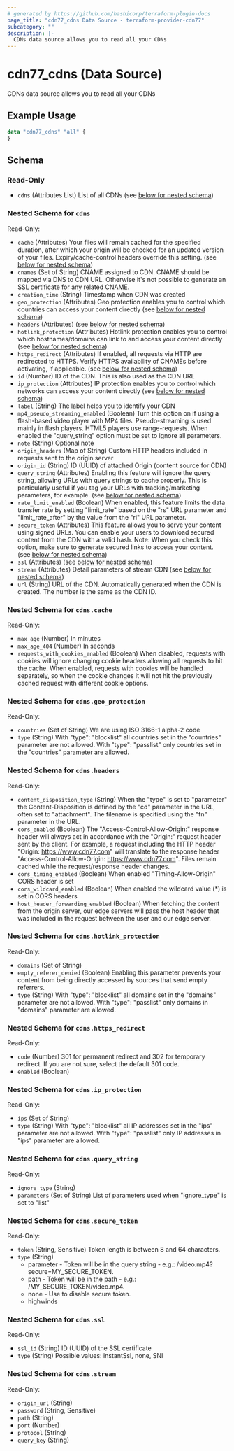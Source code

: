 ```yaml
---
# generated by https://github.com/hashicorp/terraform-plugin-docs
page_title: "cdn77_cdns Data Source - terraform-provider-cdn77"
subcategory: ""
description: |-
  CDNs data source allows you to read all your CDNs
---
```


# cdn77_cdns (Data Source)

CDNs data source allows you to read all your CDNs

## Example Usage

```terraform
data "cdn77_cdns" "all" {
}
```

<!-- schema generated by tfplugindocs -->
## Schema

### Read-Only

- `cdns` (Attributes List) List of all CDNs (see [below for nested schema](#nestedatt--cdns))

<a id="nestedatt--cdns"></a>
### Nested Schema for `cdns`

Read-Only:

- `cache` (Attributes) Your files will remain cached for the specified duration, after which your origin will be checked for an updated version of your files. Expiry/cache-control headers override this setting. (see [below for nested schema](#nestedatt--cdns--cache))
- `cnames` (Set of String) CNAME assigned to CDN. CNAME should be mapped via DNS to CDN URL. Otherwise it's not possible to generate an SSL certificate for any related CNAME.
- `creation_time` (String) Timestamp when CDN was created
- `geo_protection` (Attributes) Geo protection enables you to control which countries can access your content directly (see [below for nested schema](#nestedatt--cdns--geo_protection))
- `headers` (Attributes) (see [below for nested schema](#nestedatt--cdns--headers))
- `hotlink_protection` (Attributes) Hotlink protection enables you to control which hostnames/domains can link to and access your content directly (see [below for nested schema](#nestedatt--cdns--hotlink_protection))
- `https_redirect` (Attributes) If enabled, all requests via HTTP are redirected to HTTPS. Verify HTTPS availability of CNAMEs before activating, if applicable. (see [below for nested schema](#nestedatt--cdns--https_redirect))
- `id` (Number) ID of the CDN. This is also used as the CDN URL
- `ip_protection` (Attributes) IP protection enables you to control which networks can access your content directly (see [below for nested schema](#nestedatt--cdns--ip_protection))
- `label` (String) The label helps you to identify your CDN
- `mp4_pseudo_streaming_enabled` (Boolean) Turn this option on if using a flash-based video player with MP4 files. Pseudo-streaming is used mainly in flash players. HTML5 players use range-requests. When enabled the "query_string" option must be set to ignore all parameters.
- `note` (String) Optional note
- `origin_headers` (Map of String) Custom HTTP headers included in requests sent to the origin server
- `origin_id` (String) ID (UUID) of attached Origin (content source for CDN)
- `query_string` (Attributes) Enabling this feature will ignore the query string, allowing URLs with query strings to cache properly. This is particularly useful if you tag your URLs with tracking/marketing parameters, for example. (see [below for nested schema](#nestedatt--cdns--query_string))
- `rate_limit_enabled` (Boolean) When enabled, this feature limits the data transfer rate by setting "limit_rate" based on the "rs" URL parameter and "limit_rate_after" by the value from the "ri" URL parameter.
- `secure_token` (Attributes) This feature allows you to serve your content using signed URLs. You can enable your users to download secured content from the CDN with a valid hash. Note: When you check this option, make sure to generate secured links to access your content. (see [below for nested schema](#nestedatt--cdns--secure_token))
- `ssl` (Attributes) (see [below for nested schema](#nestedatt--cdns--ssl))
- `stream` (Attributes) Detail parameters of stream CDN (see [below for nested schema](#nestedatt--cdns--stream))
- `url` (String) URL of the CDN. Automatically generated when the CDN is created. The number is the same as the CDN ID.

<a id="nestedatt--cdns--cache"></a>
### Nested Schema for `cdns.cache`

Read-Only:

- `max_age` (Number) In minutes
- `max_age_404` (Number) In seconds
- `requests_with_cookies_enabled` (Boolean) When disabled, requests with cookies will ignore changing cookie headers allowing all requests to hit the cache. When enabled, requests with cookies will be handled separately, so when the cookie changes it will not hit the previously cached request with different cookie options.


<a id="nestedatt--cdns--geo_protection"></a>
### Nested Schema for `cdns.geo_protection`

Read-Only:

- `countries` (Set of String) We are using ISO 3166-1 alpha-2 code
- `type` (String) With "type": "blocklist" all countries set in the "countries" parameter are not allowed. With "type": "passlist" only countries set in the "countries" parameter are allowed.


<a id="nestedatt--cdns--headers"></a>
### Nested Schema for `cdns.headers`

Read-Only:

- `content_disposition_type` (String) When the "type" is set to "parameter" the Content-Disposition is defined by the "cd" parameter in the URL, often set to "attachment". The filename is specified using the "fn" parameter in the URL.
- `cors_enabled` (Boolean) The "Access-Control-Allow-Origin:" response header will always act in accordance with the "Origin:" request header sent by the client. For example, a request including the HTTP header "Origin: https://www.cdn77.com" will translate to the response header "Access-Control-Allow-Origin: https://www.cdn77.com". Files remain cached while the request/response header changes.
- `cors_timing_enabled` (Boolean) When enabled "Timing-Allow-Origin" CORS header is set
- `cors_wildcard_enabled` (Boolean) When enabled the wildcard value (*) is set in CORS headers
- `host_header_forwarding_enabled` (Boolean) When fetching the content from the origin server, our edge servers will pass the host header that was included in the request between the user and our edge server.


<a id="nestedatt--cdns--hotlink_protection"></a>
### Nested Schema for `cdns.hotlink_protection`

Read-Only:

- `domains` (Set of String)
- `empty_referer_denied` (Boolean) Enabling this parameter prevents your content from being directly accessed by sources that send empty referrers.
- `type` (String) With "type": "blocklist" all domains set in the "domains" parameter are not allowed. With "type": "passlist" only domains in "domains" parameter are allowed.


<a id="nestedatt--cdns--https_redirect"></a>
### Nested Schema for `cdns.https_redirect`

Read-Only:

- `code` (Number) 301 for permanent redirect and 302 for temporary redirect. If you are not sure, select the default 301 code.
- `enabled` (Boolean)


<a id="nestedatt--cdns--ip_protection"></a>
### Nested Schema for `cdns.ip_protection`

Read-Only:

- `ips` (Set of String)
- `type` (String) With "type": "blocklist" all IP addresses set in the "ips" parameter are not allowed. With "type": "passlist" only IP addresses in "ips" parameter are allowed.


<a id="nestedatt--cdns--query_string"></a>
### Nested Schema for `cdns.query_string`

Read-Only:

- `ignore_type` (String)
- `parameters` (Set of String) List of parameters used when "ignore_type" is set to "list"


<a id="nestedatt--cdns--secure_token"></a>
### Nested Schema for `cdns.secure_token`

Read-Only:

- `token` (String, Sensitive) Token length is between 8 and 64 characters.
- `type` (String) <ul>
	<li>parameter - Token will be in the query string - e.g.: /video.mp4?secure=MY_SECURE_TOKEN.</li>
	<li>path - Token will be in the path - e.g.: /MY_SECURE_TOKEN/video.mp4.</li>
	<li>none - Use to disable secure token.</li>
	<li>highwinds</li>
</ul>


<a id="nestedatt--cdns--ssl"></a>
### Nested Schema for `cdns.ssl`

Read-Only:

- `ssl_id` (String) ID (UUID) of the SSL certificate
- `type` (String) Possible values: instantSsl, none, SNI


<a id="nestedatt--cdns--stream"></a>
### Nested Schema for `cdns.stream`

Read-Only:

- `origin_url` (String)
- `password` (String, Sensitive)
- `path` (String)
- `port` (Number)
- `protocol` (String)
- `query_key` (String)
